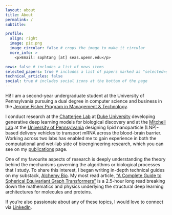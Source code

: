 ```yaml
---
layout: about
title: About
permalink: /
subtitle:

profile:
  align: right
  image: pic.png
  image_circular: false # crops the image to make it circular
  more_info: >
    <p>Email: sophtang [at] seas.upenn.edu</p>

news: false # includes a list of news items
selected_papers: true # includes a list of papers marked as "selected={true}"
technical_articles: false
social: true # includes social icons at the bottom of the page
---
```


Hi! I am a second-year undergraduate student at the University of Pennsylvania pursuing a dual degree in computer science and business in the [Jerome Fisher Program in Management & Technology](https://fisher.wharton.upenn.edu/).

I conduct research at the [Chatterjee Lab](https://www.chatterjeelab.com/) at [Duke University](https://pratt.duke.edu/) developing generative deep learning models for biological discovery and at the [Mitchell Lab](https://mitchell-lab.seas.upenn.edu/) at the [University of Pennsylvania](https://be.seas.upenn.edu/) designing lipid nanoparticle (LNP)-based delivery vehicles to transport mRNA across the blood-brain barrier. Working across two labs has enabled me to gain experience in both the computational and wet-lab side of bioengineering research, which you can see on my [publications](/publications/) page.

One of my favourite aspects of research is deeply understanding the theory behind the mechanisms governing the algorithms or biological processes that I study. To share this interest, I began writing in-depth technical guides on my substack, [Alchemy Bio](https://alchemybio.substack.com/). My most read article, [“A Complete Guide to Spherical Equivariant Graph Transformers”](https://alchemybio.substack.com/p/spherical-equivariant-graph-transformer) is a 2.5-hour long read breaking down the mathematics and physics underlying the structural deep learning architectures for molecules and proteins.

If you’re also passionate about any of these topics, I would love to connect via [LinkedIn](https://www.linkedin.com/in/sophia-tang-05/).

